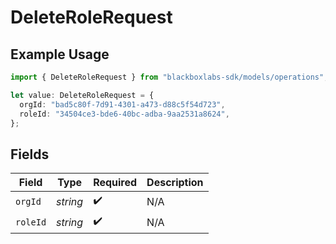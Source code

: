 # DeleteRoleRequest

## Example Usage

```typescript
import { DeleteRoleRequest } from "blackboxlabs-sdk/models/operations";

let value: DeleteRoleRequest = {
  orgId: "bad5c80f-7d91-4301-a473-d88c5f54d723",
  roleId: "34504ce3-bde6-40bc-adba-9aa2531a8624",
};
```

## Fields

| Field              | Type               | Required           | Description        |
| ------------------ | ------------------ | ------------------ | ------------------ |
| `orgId`            | *string*           | :heavy_check_mark: | N/A                |
| `roleId`           | *string*           | :heavy_check_mark: | N/A                |
